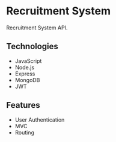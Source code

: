 # Recruitment System

Recruitment System API.

## Technologies

- JavaScript
- Node.js
- Express
- MongoDB
- JWT

## Features

- User Authentication
- MVC 
- Routing